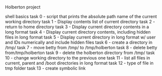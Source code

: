 Holberton project

shell basics
task 0 - script that prints the absolute path name of the current working directory
task 1 - Display contents list of current directory
task 2 - return to home directory
task 3 - Display current directory contents in a long format
task 4 - Display current directory contents, including hidden files in long format
task 5 - Display current directory in long format w/ user and IDs numerically and include hidden files
task 6 - create a directory in /tmp/
task 7 - move betty from /tmp/ to /tmp/holberton
task 8 - delete betty from/tmp/holberton
task 9 - delete the holberton directory from /tmp/
task 10 - change working directory to the previous one
task 11 - list all files in current, parent and /boot directories in long format
task 12 - type of file in tmp folder
task 13 - create symbolic link